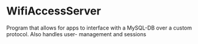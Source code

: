 WifiAccessServer
================

Program that allows for apps to 
interface with a MySQL-DB over a 
custom protocol. Also handles user-
management and sessions
